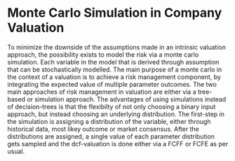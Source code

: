 # Monte Carlo Simulation in Company Valuation

To minimize the downside of the assumptions made in an intrinsic valuation approach, the possibility exists to model the risk via a monte carlo simulation. Each variable in the model that is derived through assumption that can be stochastically modelled. The main purpose of a monte carlo in the context of a valuation is to achieve a risk management component, by integrating the expected value of multiple parameter outcomes. The two main approaches of risk management in valuation are either via a tree-based or simulation approach. The advantages of using simulations instead of decision-trees is that the flexibilty of not only choosing a binary input approach, but instead choosing an underlying distribution. The first-step in the simulation is assigning a distribution of the variable, either through historical data, most likey outcome or market consensus. After the distributions are assigned, a single value of each parameter distribution gets sampled and the dcf-valuation is done either via a FCFF or FCFE as per usual.

